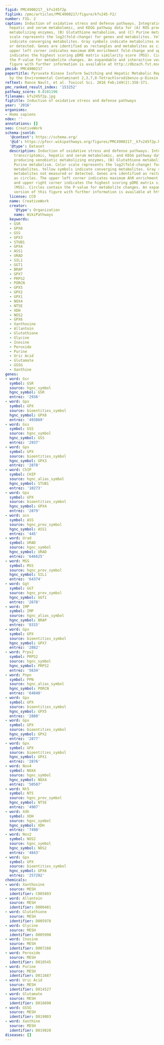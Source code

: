 ```yaml
---
figid: PMC4900217__kfv245f2p
figlink: /pmc/articles/PMC4900217/figure/kfv245-F2/
number: FIG. 2
caption: Induction of oxidative stress and defense pathways. Integration of transcriptomic,
  hepatic and serum metabolomic, and KEGG pathway data for (A) ROS producing xenobiotic
  metabolizing enzymes, (B) Glutathione metabolism, and (C) Purine metabolism. Color
  scale represents the log2(fold-change) for genes and metabolites. Yellow symbols
  indicate converging metabolites. Gray symbols indicate metabolites not measured
  or detected. Genes are identified as rectangles and metabolites as circles. The
  upper left corner indicates maximum AhR enrichment fold-change and upper right corner
  indicates the highest scoring pDRE matrix similarity score (MSS). Circles contain
  the P-value for metabolite changes. An expandable and interactive version of this
  figure with further information is available at http://dbzach.fst.msu.edu/index.php/supplementarydata.html.
pmcid: PMC4900217
papertitle: Pyruvate Kinase Isoform Switching and Hepatic Metabolic Reprogramming
  by the Environmental Contaminant 2,3,7,8-Tetrachlorodibenzo-p-Dioxin.
reftext: Rance Nault, et al. Toxicol Sci. 2016 Feb;149(2):358-371.
pmc_ranked_result_index: '153252'
pathway_score: 0.8101196
filename: kfv245f2p.jpg
figtitle: Induction of oxidative stress and defense pathways
year: '2016'
organisms:
- Homo sapiens
ndex: ''
annotations: []
seo: CreativeWork
schema-jsonld:
  '@context': https://schema.org/
  '@id': https://pfocr.wikipathways.org/figures/PMC4900217__kfv245f2p.html
  '@type': Dataset
  description: Induction of oxidative stress and defense pathways. Integration of
    transcriptomic, hepatic and serum metabolomic, and KEGG pathway data for (A) ROS
    producing xenobiotic metabolizing enzymes, (B) Glutathione metabolism, and (C)
    Purine metabolism. Color scale represents the log2(fold-change) for genes and
    metabolites. Yellow symbols indicate converging metabolites. Gray symbols indicate
    metabolites not measured or detected. Genes are identified as rectangles and metabolites
    as circles. The upper left corner indicates maximum AhR enrichment fold-change
    and upper right corner indicates the highest scoring pDRE matrix similarity score
    (MSS). Circles contain the P-value for metabolite changes. An expandable and interactive
    version of this figure with further information is available at http://dbzach.fst.msu.edu/index.php/supplementarydata.html.
  license: CC0
  name: CreativeWork
  creator:
    '@type': Organization
    name: WikiPathways
  keywords:
  - GSR
  - GPX8
  - GSS
  - GPX3
  - STUB1
  - GPX4
  - ASS1
  - URAD
  - SIL1
  - GGT1
  - BRAP
  - GPX7
  - PRPS2
  - PORCN
  - GPX5
  - GPX2
  - GPX1
  - NOX4
  - NT5E
  - XDH
  - NOS2
  - GPX6
  - Xanthosine
  - Allantoin
  - Glutathione
  - Glycine
  - Inosine
  - Peroxide
  - Purine
  - Uric Acid
  - Glutamate
  - GSSG
  - Xanthine
genes:
- word: Gsr
  symbol: GSR
  source: hgnc_symbol
  hgnc_symbol: GSR
  entrez: '2936'
- word: Gpx
  symbol: GPX
  source: bioentities_symbol
  hgnc_symbol: GPX8
  entrez: '493869'
- word: Gss
  symbol: GSS
  source: hgnc_symbol
  hgnc_symbol: GSS
  entrez: '2937'
- word: Gpx
  symbol: GPX
  source: bioentities_symbol
  hgnc_symbol: GPX3
  entrez: '2878'
- word: ChIP
  symbol: CHIP
  source: hgnc_alias_symbol
  hgnc_symbol: STUB1
  entrez: '10273'
- word: Gpx
  symbol: GPX
  source: bioentities_symbol
  hgnc_symbol: GPX4
  entrez: '2879'
- word: ass
  symbol: ASS
  source: hgnc_prev_symbol
  hgnc_symbol: ASS1
  entrez: '445'
- word: Urad
  symbol: URAD
  source: hgnc_symbol
  hgnc_symbol: URAD
  entrez: '646625'
- word: MSS
  symbol: MSS
  source: hgnc_prev_symbol
  hgnc_symbol: SIL1
  entrez: '64374'
- word: Ggt
  symbol: GGT
  source: hgnc_prev_symbol
  hgnc_symbol: GGT1
  entrez: '2678'
- word: IMP
  symbol: IMP
  source: hgnc_alias_symbol
  hgnc_symbol: BRAP
  entrez: '8315'
- word: Gpx
  symbol: GPX
  source: bioentities_symbol
  hgnc_symbol: GPX7
  entrez: '2882'
- word: Prps2
  symbol: PRPS2
  source: hgnc_symbol
  hgnc_symbol: PRPS2
  entrez: '5634'
- word: Pпpn
  symbol: PPN
  source: hgnc_alias_symbol
  hgnc_symbol: PORCN
  entrez: '64840'
- word: Gpx
  symbol: GPX
  source: bioentities_symbol
  hgnc_symbol: GPX5
  entrez: '2880'
- word: Gpx
  symbol: GPX
  source: bioentities_symbol
  hgnc_symbol: GPX2
  entrez: '2877'
- word: Gpx
  symbol: GPX
  source: bioentities_symbol
  hgnc_symbol: GPX1
  entrez: '2876'
- word: Nox4
  symbol: NOX4
  source: hgnc_symbol
  hgnc_symbol: NOX4
  entrez: '50507'
- word: Nt5
  symbol: NT5
  source: hgnc_prev_symbol
  hgnc_symbol: NT5E
  entrez: '4907'
- word: Xdh
  symbol: XDH
  source: hgnc_symbol
  hgnc_symbol: XDH
  entrez: '7498'
- word: Nos2
  symbol: NOS2
  source: hgnc_symbol
  hgnc_symbol: NOS2
  entrez: '4843'
- word: Gpx
  symbol: GPX
  source: bioentities_symbol
  hgnc_symbol: GPX6
  entrez: '257202'
chemicals:
- word: Xanthosine
  source: MESH
  identifier: C005893
- word: Allantoin
  source: MESH
  identifier: D000481
- word: Glutathione
  source: MESH
  identifier: D005978
- word: Glycine
  source: MESH
  identifier: D005998
- word: Inosine
  source: MESH
  identifier: D007288
- word: Peroxide
  source: MESH
  identifier: D010545
- word: Purine
  source: MESH
  identifier: D011687
- word: Uric Acid
  source: MESH
  identifier: D014527
- word: Glutamate
  source: MESH
  identifier: D018698
- word: GSSG
  source: MESH
  identifier: D019803
- word: Xanthine
  source: MESH
  identifier: D019820
diseases: []
---
```

